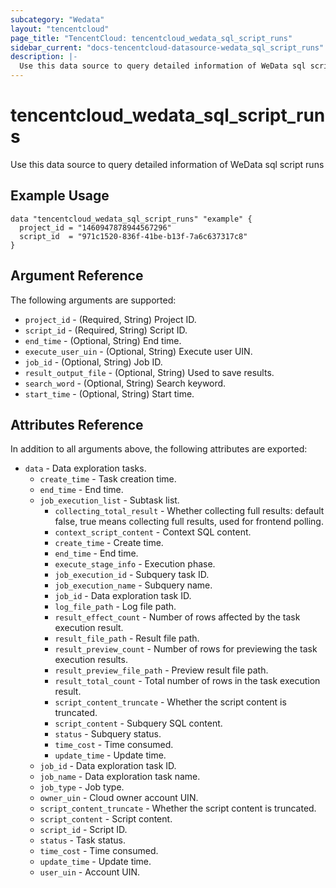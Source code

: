 ```yaml
---
subcategory: "Wedata"
layout: "tencentcloud"
page_title: "TencentCloud: tencentcloud_wedata_sql_script_runs"
sidebar_current: "docs-tencentcloud-datasource-wedata_sql_script_runs"
description: |-
  Use this data source to query detailed information of WeData sql script runs
---
```


# tencentcloud_wedata_sql_script_runs

Use this data source to query detailed information of WeData sql script runs

## Example Usage

```hcl
data "tencentcloud_wedata_sql_script_runs" "example" {
  project_id = "1460947878944567296"
  script_id  = "971c1520-836f-41be-b13f-7a6c637317c8"
}
```

## Argument Reference

The following arguments are supported:

* `project_id` - (Required, String) Project ID.
* `script_id` - (Required, String) Script ID.
* `end_time` - (Optional, String) End time.
* `execute_user_uin` - (Optional, String) Execute user UIN.
* `job_id` - (Optional, String) Job ID.
* `result_output_file` - (Optional, String) Used to save results.
* `search_word` - (Optional, String) Search keyword.
* `start_time` - (Optional, String) Start time.

## Attributes Reference

In addition to all arguments above, the following attributes are exported:

* `data` - Data exploration tasks.
  * `create_time` - Task creation time.
  * `end_time` - End time.
  * `job_execution_list` - Subtask list.
    * `collecting_total_result` - Whether collecting full results: default false, true means collecting full results, used for frontend polling.
    * `context_script_content` - Context SQL content.
    * `create_time` - Create time.
    * `end_time` - End time.
    * `execute_stage_info` - Execution phase.
    * `job_execution_id` - Subquery task ID.
    * `job_execution_name` - Subquery name.
    * `job_id` - Data exploration task ID.
    * `log_file_path` - Log file path.
    * `result_effect_count` - Number of rows affected by the task execution result.
    * `result_file_path` - Result file path.
    * `result_preview_count` - Number of rows for previewing the task execution results.
    * `result_preview_file_path` - Preview result file path.
    * `result_total_count` - Total number of rows in the task execution result.
    * `script_content_truncate` - Whether the script content is truncated.
    * `script_content` - Subquery SQL content.
    * `status` - Subquery status.
    * `time_cost` - Time consumed.
    * `update_time` - Update time.
  * `job_id` - Data exploration task ID.
  * `job_name` - Data exploration task name.
  * `job_type` - Job type.
  * `owner_uin` - Cloud owner account UIN.
  * `script_content_truncate` - Whether the script content is truncated.
  * `script_content` - Script content.
  * `script_id` - Script ID.
  * `status` - Task status.
  * `time_cost` - Time consumed.
  * `update_time` - Update time.
  * `user_uin` - Account UIN.


